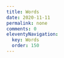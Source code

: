 ```yaml
---
title: Words
date: 2020-11-11
permalink: none 
comments: 0
eleventyNavigation:
  key: Words
  order: 150 
---
```

